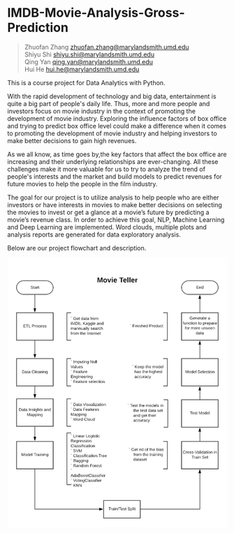 # IMDB-Movie-Analysis-Gross-Prediction
>Zhuofan Zhang zhuofan.zhang@marylandsmith.umd.edu <br>
>Shiyu Shi shiyu.shi@marylandsmith.umd.edu <br>
>Qing Yan qing.yan@marylandsmith.umd.edu <br>
>Hui He hui.he@marylandsmith.umd.edu <br>

This is a course project for Data Analytics with Python.

With the rapid development of technology and big data, entertainment is quite a big part of people's daily life. Thus, more and more people and investors focus on movie industry in the context of promoting the development of movie industry. Exploring the influence factors of box office and trying to predict box office level could make a difference when it comes to promoting the development of movie industry and helping investors to make better decisions to gain high revenues.

As we all know, as time goes by,the key factors that affect the box office are increasing and their underlying relationships are ever-changing. All these challenges make it more valuable for us to try to analyze the trend of people's interests and the market and build models to predict revenues for future movies to help the people in the film industry.

The goal for our project is to utilize analysis to help people who are either investors or have interests in movies to make better decisions on selecting the movies to invest or get a glance at a movie’s future by predicting a movie’s revenue class. In order to achieve this goal, NLP, Machine Learning and Deep Learning are implemented. Word clouds, multiple plots and analysis reports are generated for data exploratory analysis.

Below are our project flowchart and description.

![](image/Flowchart.png)
